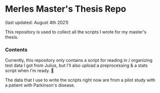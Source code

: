 # Merles Master's Thesis Repo 
(last updated: August 4th 2021)

This repository is used to collect all the scripts I wrote for my master's thesis.

### Contents 
Currently, this repository only contains a script for reading in / organizing test data I got from Julius, but I'll also upload a preprocessing & a stats script when I'm ready. :turtle:   

The data that I use to write the scripts right now are from a pilot study with a patient with Parkinson's disease.
